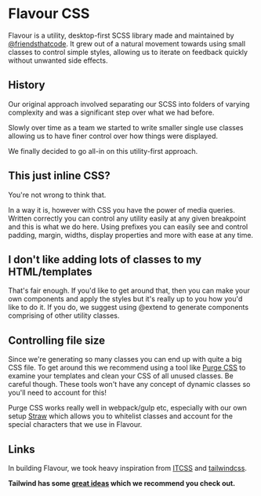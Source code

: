 # Flavour CSS

Flavour is a utility, desktop-first SCSS library made and maintained by [@friendsthatcode](https://www.friendsthatcode.co.uk). It grew out of a natural movement towards using small classes to control simple styles, allowing us to iterate on feedback quickly without unwanted side effects.

## History
Our original approach involved separating our SCSS into folders of varying complexity and was a significant step over what we had before.

Slowly over time as a team we started to write smaller single use classes allowing us to have finer control over how things were displayed.

We finally decided to go all-in on this utility-first approach.

## This just inline CSS?
You're not wrong to think that. 

In a way it is, however with CSS you have the power of media queries. Written correctly you can control any utility easily at any given breakpoint and this is what we do here. Using prefixes you can easily see and control padding, margin, widths, display properties and more with ease at any time.

## I don't like adding lots of classes to my HTML/templates
That's fair enough. If you'd like to get around that, then you can make your own components and apply the styles but it's really up to you how you'd like to do it. If you do, we suggest using @extend to generate components comprising of other utility classes.

## Controlling file size
Since we're generating so many classes you can end up with quite a big CSS file. To get around this we recommend using a tool like [Purge CSS](https://github.com/FullHuman/purgecss) to examine your templates and clean your CSS of all unused classes. Be careful though. These tools won't have any concept of dynamic classes so you'll need to account for this!

Purge CSS works really well in webpack/gulp etc, especially with our own setup [Straw](https://github.com/friendsthatcode/straw) which allows you to whitelist classes and account for the special characters that we use in Flavour.

## Links

In building Flavour, we took heavy inspiration from [ITCSS](https://www.xfive.co/blog/itcss-scalable-maintainable-css-architecture/) and [tailwindcss](https://tailwindcss.com/).

**Tailwind has some [great ideas](https://tailwindcss.com/docs/what-is-tailwind) which we recommend you check out.**